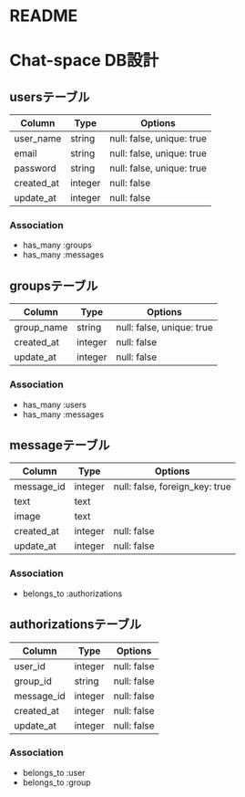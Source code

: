 # README

# Chat-space DB設計

## usersテーブル
|Column|Type|Options|
|------|----|-------|
|user_name|string|null: false, unique: true|
|email|string|null: false, unique: true|
|password|string|null: false, unique: true|
|created_at|integer|null: false|
|update_at|integer|null: false|

### Association
- has_many :groups
- has_many :messages


## groupsテーブル
|Column|Type|Options|
|------|----|-------|
|group_name|string|null: false, unique: true|
|created_at|integer|null: false|
|update_at|integer|null: false|

### Association
- has_many :users
- has_many :messages


## messageテーブル
|Column|Type|Options|
|------|----|-------|
|message_id|integer|null: false, foreign_key: true|
|text|text||
|image|text||
|created_at|integer|null: false|
|update_at|integer|null: false|

### Association
- belongs_to :authorizations


## authorizationsテーブル
|Column|Type|Options|
|------|----|-------|
|user_id|integer|null: false|
|group_id|string|null: false|
|message_id|integer|null: false|
|created_at|integer|null: false|
|update_at|integer|null: false|

### Association
- belongs_to :user
- belongs_to :group